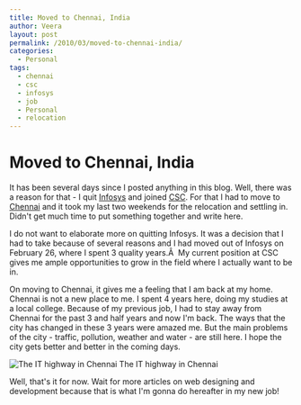 ```yaml
---
title: Moved to Chennai, India
author: Veera
layout: post
permalink: /2010/03/moved-to-chennai-india/
categories:
  - Personal
tags:
  - chennai
  - csc
  - infosys
  - job
  - Personal
  - relocation
---
```

# Moved to Chennai, India

It has been several days since I posted anything in this blog. Well, there was a reason for that - I quit [Infosys][1] and joined [CSC][2]. For that I had to move to [Chennai][3] and it took my last two weekends for the relocation and settling in. Didn't get much time to put something together and write here.

 [1]: http://www.infosys.com/pages/index.aspx "Infosys"
 [2]: http://www.csc.com/ "Computer Science Corporation"
 [3]: http://en.wikipedia.org/wiki/Chennai "Chennai - Wikipedia"

I do not want to elaborate more on quitting Infosys. It was a decision that I had to take because of several reasons and I had moved out of Infosys on February 26, where I spent 3 quality years.Â  My current position at CSC gives me ample opportunities to grow in the field where I actually want to be in.

On moving to Chennai, it gives me a feeling that I am back at my home. Chennai is not a new place to me. I spent 4 years here, doing my studies at a local college. Because of my previous job, I had to stay away from Chennai for the past 3 and half years and now I'm back. The ways that the city has changed in these 3 years were amazed me. But the main problems of the city - traffic, pollution, weather and water - are still here. I hope the city gets better and better in the coming days.

![The IT highway in Chennai][4]
The IT highway in Chennai

Well, that's it for now. Wait for more articles on web designing and development because that is what I'm gonna do hereafter in my new job!

 [4]: http://i187.photobucket.com/albums/x201/talktoveera/Tidel_Park_junction_panorama.jpg "The IT highway in Chennai"